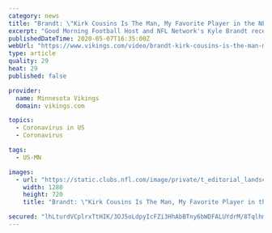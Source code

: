 ```yaml
---
category: news
title: "Brandt: \"Kirk Cousins Is The Man, My Favorite Player in the NFL!\" | Minnesota Vikings Podcast"
excerpt: "Good Morning Football Host and NFL Network's Kyle Brandt recently joined the Minnesota Vikings Podcast to talk all things Minnesota Vikings including his friendship with quarterback Kirk Cousins, and his thoughts on the Vikings 15 draft picks."
publishedDateTime: 2020-05-07T16:35:00Z
webUrl: "https://www.vikings.com/video/brandt-kirk-cousins-is-the-man-my-favorite-player-in-the-nfl-minnesota-vikings-p"
type: article
quality: 29
heat: 29
published: false

provider:
  name: Minnesota Vikings
  domain: vikings.com

topics:
  - Coronavirus in US
  - Coronavirus

tags:
  - US-MN

images:
  - url: "https://static.clubs.nfl.com/image/private/t_editorial_landscape_12_desktop/vikings/z0idhstdhjy27qug83yn"
    width: 1280
    height: 720
    title: "Brandt: \"Kirk Cousins Is The Man, My Favorite Player in the NFL!\" | Minnesota Vikings Podcast"

secured: "lhLturdVCplrxTtHIK/3OJ5oLdpyIcFZi3HhAbBTny6bWDFALUYdrM/8TqlhmCbnoeTPrd/DdY1Pt9GLdV8tx07LKONuglRwsADk/oNpccVn6CFFgSuA1zWedGq8anGSkkAcA0K4QBKNpBNU9LGs6yqbKdx1NR1YOnQRbiBDtIcAmDI5Ppmzg9NCQ8lmVfjEr4cci66w58NbA0cYXwcqQbi5LvEcFA4Vs+MXVzfxyMrEtZyJPOk8nMtui4NPODDfPwcMkfLmYLlPQfhuHt5y73ZQrXtYWy71RCO18AulwUJ140L1ef2hswcCotUV0Le1yadFFqv+P6U8IhzeWL7tjZZHv8Vb3bagfDYab2JgDjtyq9+/6GofUVJIq1VqZGRIDcx34kc7uz4VHzFMua2DDPysZOvMTxHZdWYgAXJ3+ZitwfFNnOA1hjn54x8fqxQwReNfFUuk2TW0SeVU7XUZJwQWguOlbJCy+HGNCR3i8Tc=;pabfZ5TyhcxTEnAK1bvGIw=="
---
```


